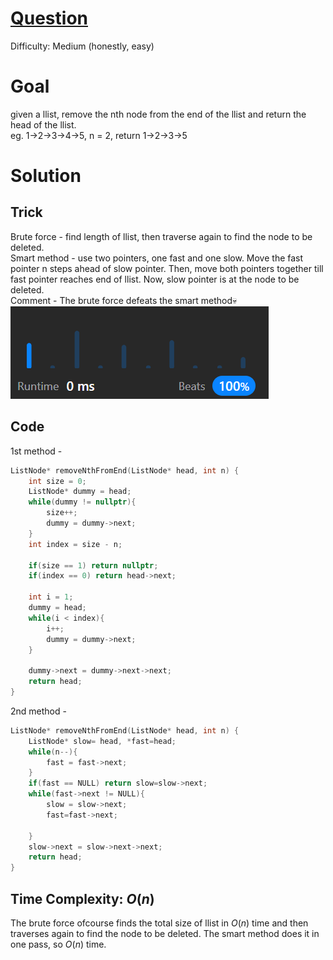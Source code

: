 # [Question](https://leetcode.com/problems/remove-nth-node-from-end-of-list/)
Difficulty: Medium (honestly, easy)
# Goal
given a llist, remove the nth node from the end of the llist and return the head of the llist.  
eg. 1->2->3->4->5, n = 2, return 1->2->3->5
# Solution
## Trick
Brute force - find length of llist, then traverse again to find the node to be deleted.  
Smart method - use two pointers, one fast and one slow. Move the fast pointer n steps ahead of slow pointer. Then, move both pointers together till fast pointer reaches end of llist. Now, slow pointer is at the node to be deleted.  
Comment - The brute force defeats the smart method💀
<img alt="runtime beats 100%" src="images/image.png">
## Code
1st method -

```cpp
ListNode* removeNthFromEnd(ListNode* head, int n) {
    int size = 0;
    ListNode* dummy = head;
    while(dummy != nullptr){
        size++;
        dummy = dummy->next;
    }
    int index = size - n;

    if(size == 1) return nullptr;
    if(index == 0) return head->next;

    int i = 1;
    dummy = head;
    while(i < index){
        i++;
        dummy = dummy->next;
    }

    dummy->next = dummy->next->next;
    return head;
}
```

2nd method -
```cpp
ListNode* removeNthFromEnd(ListNode* head, int n) {
    ListNode* slow= head, *fast=head;
    while(n--){
        fast = fast->next;
    }
    if(fast == NULL) return slow=slow->next;
    while(fast->next != NULL){
        slow = slow->next;
        fast=fast->next;
        
    }
    slow->next = slow->next->next;
    return head;
}
```
## Time Complexity: $O(n)$
The brute force ofcourse finds the total size of llist in $O(n)$ time and then traverses again to find the node to be deleted. The smart method does it in one pass, so $O(n)$ time.